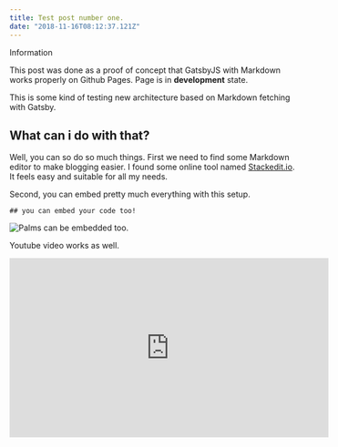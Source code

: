 ```yaml
---
title: Test post number one.
date: "2018-11-16T08:12:37.121Z"
---
```


<article class="message is-info">
  <div class="message-header">
    <p>Information</p>
  </div>
  <div class="message-body">
    This post was done as a proof of concept that GatsbyJS with Markdown works properly on Github Pages. Page is in <strong>development</strong> state.
  </div>
</article>

This is some kind of testing new architecture based on Markdown fetching with Gatsby.  

## What can i do with that?

  

Well, you can so do so much things. First we need to find some Markdown editor to make blogging easier. I found some online tool named [Stackedit.io](https://stackedit.io). It feels easy and suitable for all my needs.

Second, you can embed pretty much everything with this setup.

    ## you can embed your code too!
   
   ![Palms can be embedded too.](http://nzpalms.co.nz/communities/6/004/013/479/236//images/4630126545.jpg)

Youtube video works as well.
 <iframe width="560" height="315" src="https://www.youtube.com/embed/hTWKbfoikeg" frameborder="0" allow="accelerometer; autoplay; encrypted-media; gyroscope; picture-in-picture" allowfullscreen></iframe>